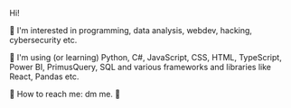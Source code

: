 Hi! 

👾 I'm interested in programming, data analysis, webdev, hacking, cybersecurity etc. 

👾 I'm using (or learning) Python, C#, JavaScript, CSS, HTML, TypeScript, Power BI, PrimusQuery, SQL and various frameworks and libraries like React, Pandas etc.  

👾 How to reach me: dm me. 💾
